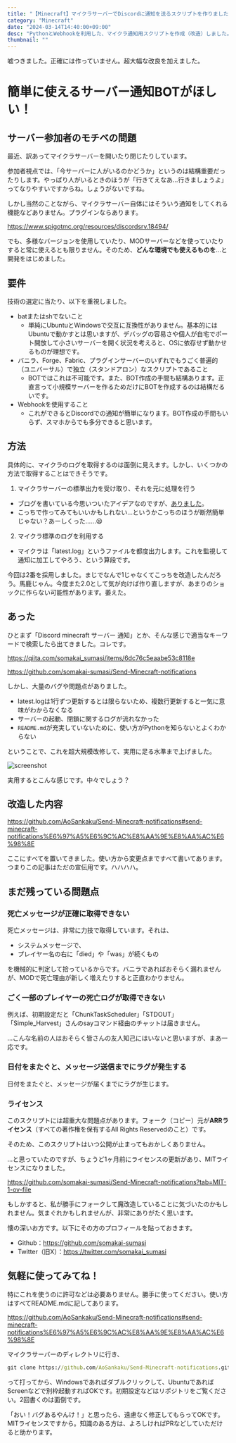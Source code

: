 ```yaml
---
title: "【Minecraft】マイクラサーバーでDiscordに通知を送るスクリプトを作りました"
category: "Minecraft"
date: "2024-03-14T14:40:00+09:00"
desc: "PythonとWebhookを利用した、マイクラ通知用スクリプトを作成（改造）しました。その使い方について説明しています。"
thumbnail: ""
---
```


嘘つきました。正確には作っていません。超大幅な改良を加えました。

# 簡単に使えるサーバー通知BOTがほしい！
## サーバー参加者のモチベの問題
最近、訳あってマイクラサーバーを開いたり閉じたりしています。

参加者視点では、「今サーバーに人がいるのかどうか」というのは結構重要だったりします。やっぱり人がいるときのほうが「行きてえなあ…行きましょうよ」ってなりやすいですからね。しょうがないですね。

しかし当然のことながら、マイクラサーバー自体にはそういう通知をしてくれる機能などありません。プラグインならあります。

https://www.spigotmc.org/resources/discordsrv.18494/

でも、多様なバージョンを使用していたり、MODサーバーなどを使っていたりすると常に使えるとも限りません。そのため、**どんな環境でも使えるものを**…と開発をはじめました。

## 要件
技術の選定に当たり、以下を重視しました。
- batまたはshでないこと
  - 単純にUbuntuとWindowsで交互に互換性がありません。基本的にはUbuntuで動かすとは思いますが、デバッグの容易さや個人が自宅でポート開放して小さいサーバーを開く状況を考えると、OSに依存せず動かせるものが理想です。
- バニラ、Forge、Fabric、プラグインサーバーのいずれでもうごく普遍的（ユニバーサル）で独立（スタンドアロン）なスクリプトであること
  - BOTではこれは不可能です。また、BOT作成の手間も結構あります。正直言って小規模サーバーを作るためだけにBOTを作成するのは結構だるいです。
- Webhookを使用すること
  - これができるとDiscordでの通知が簡単になります。BOT作成の手間もいらず、スマホからでも多分できると思います。

## 方法
具体的に、マイクラのログを取得するのは面倒に見えます。しかし、いくつかの方法で取得することはできそうです。

1. マイクラサーバーの標準出力を受け取り、それを元に処理を行う
  - ブログを書いている今思いついたアイデアなのですが、[ありました](https://qiita.com/yutake27/items/033155608d64eac0adc2)。
  - こっちで作ってみてもいいかもしれない…というかこっちのほうが断然簡単じゃない？あーしくった……😫
2. マイクラ標準のログを利用する
  - マイクラは「latest.log」というファイルを都度出力します。これを監視して通知に加工してやろう、という算段です。

今回は2番を採用しました。まじでなんで1じゃなくてこっちを改造したんだろう。馬鹿じゃん。今度また2.0として気が向けば作り直しますが、あまりのショックに作らない可能性があります。萎えた。

## あった
ひとまず「Discord minecraft サーバー 通知」とか、そんな感じで適当なキーワードで検索したら出てきました。コレです。

https://qiita.com/somakai_sumasi/items/6dc76c5eaabe53c8118e

https://github.com/somakai-sumasi/Send-Minecraft-notifications

しかし、大量のバグや問題点がありました。

- latest.logは1行ずつ更新するとは限らないため、複数行更新すると一気に意味がわからなくなる
- サーバーの起動、閉鎖に関するログが流れなかった
- `README.md`が充実していないために、使い方がPythonを知らないとよくわからない

ということで、これを超大規模改修して、実用に足る水準まで上げました。

![screenshot](./image.png)

実用するとこんな感じです。中々でしょう？

## 改造した内容
https://github.com/AoSankaku/Send-Minecraft-notifications#send-minecraft-notifications%E6%97%A5%E6%9C%AC%E8%AA%9E%E8%AA%AC%E6%98%8E

ここにすべてを置いてきました。使い方から変更点まですべて書いてあります。つまりこの記事はただの宣伝用です。ハハハハ。

## まだ残っている問題点

### 死亡メッセージが正確に取得できない

死亡メッセージは、非常に力技で取得しています。それは、

- システムメッセージで、
- プレイヤー名の右に「died」や「was」が続くもの

を機械的に判定して拾っているからです。バニラであればおそらく漏れませんが、MODで死亡理由が新しく増えたりすると正直わかりません。

### ごく一部のプレイヤーの死亡ログが取得できない

例えば、初期設定だと「ChunkTaskScheduler」「STDOUT」「Simple_Harvest」さんのsayコマンド経由のチャットは届きません。

…こんな名前の人はおそらく皆さんの友人知己にはいないと思いますが、まあ一応です。

### 日付をまたぐと、メッセージ送信までにラグが発生する

日付をまたぐと、メッセージが届くまでにラグが生じます。

### ライセンス

このスクリプトには超重大な問題点があります。フォーク（コピー）元が**ARRライセンス**（すべての著作権を保有するAll Rights Reservedのこと）です。

そのため、このスクリプトはいつ公開が止まってもおかしくありません。

…と思っていたのですが、ちょうど1ヶ月前にライセンスの更新があり、MITライセンスになりました。

https://github.com/somakai-sumasi/Send-Minecraft-notifications?tab=MIT-1-ov-file

もしかすると、私が勝手にフォークして魔改造していることに気づいたのかもしれません。気まぐれかもしれませんが、非常にありがたく思います。

懐の深いお方です。以下にその方のプロフィールを貼っておきます。

- Github：https://github.com/somakai-sumasi
- Twitter（旧X）：https://twitter.com/somakai_sumasi

## 気軽に使ってみてね！

特にこれを使うのに許可などは必要ありません。勝手に使ってください。使い方はすべてREADME.mdに記してあります。

https://github.com/AoSankaku/Send-Minecraft-notifications#send-minecraft-notifications%E6%97%A5%E6%9C%AC%E8%AA%9E%E8%AA%AC%E6%98%8E

マイクラサーバーのディレクトリに行き、

```cmd
git clone https://github.com/AoSankaku/Send-Minecraft-notifications.git
```

って打ってから、Windowsであればダブルクリックして、UbuntuであればScreenなどで別枠起動すればOKです。初期設定などはリポジトリをご覧ください。2回書くのは面倒です。

「おい！バグあるやんけ！」と思ったら、遠慮なく修正してもらってOKです。MITライセンスですから。知識のある方は、よろしければPRなどしていただけると助かります。
